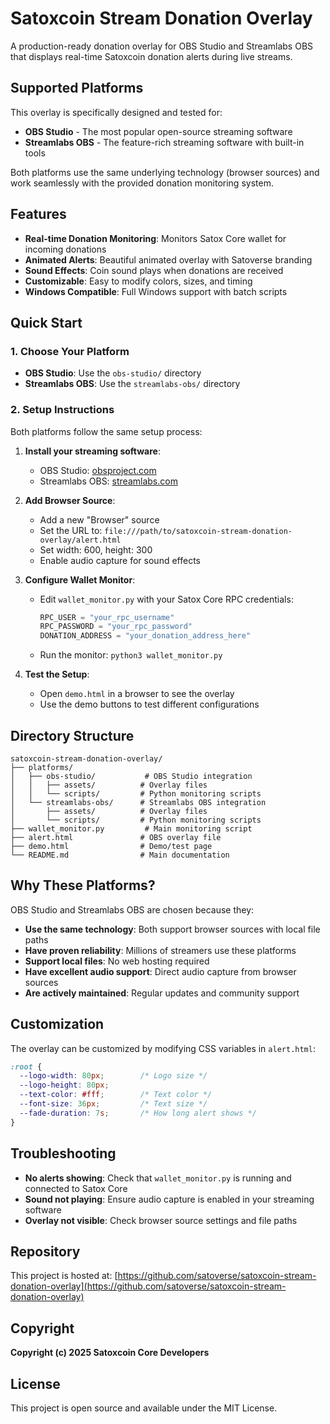 # Satoxcoin Stream Donation Overlay

A production-ready donation overlay for OBS Studio and Streamlabs OBS that displays real-time Satoxcoin donation alerts during live streams.

## Supported Platforms

This overlay is specifically designed and tested for:

- **OBS Studio** - The most popular open-source streaming software
- **Streamlabs OBS** - The feature-rich streaming software with built-in tools

Both platforms use the same underlying technology (browser sources) and work seamlessly with the provided donation monitoring system.

## Features

- **Real-time Donation Monitoring**: Monitors Satox Core wallet for incoming donations
- **Animated Alerts**: Beautiful animated overlay with Satoverse branding
- **Sound Effects**: Coin sound plays when donations are received
- **Customizable**: Easy to modify colors, sizes, and timing
- **Windows Compatible**: Full Windows support with batch scripts

## Quick Start

### 1. Choose Your Platform
- **OBS Studio**: Use the `obs-studio/` directory
- **Streamlabs OBS**: Use the `streamlabs-obs/` directory

### 2. Setup Instructions
Both platforms follow the same setup process:

1. **Install your streaming software**:
   - OBS Studio: [obsproject.com](https://obsproject.com/)
   - Streamlabs OBS: [streamlabs.com](https://streamlabs.com/)

2. **Add Browser Source**:
   - Add a new "Browser" source
   - Set the URL to: `file:///path/to/satoxcoin-stream-donation-overlay/alert.html`
   - Set width: 600, height: 300
   - Enable audio capture for sound effects

3. **Configure Wallet Monitor**:
   - Edit `wallet_monitor.py` with your Satox Core RPC credentials:
     ```python
     RPC_USER = "your_rpc_username"
     RPC_PASSWORD = "your_rpc_password"
     DONATION_ADDRESS = "your_donation_address_here"
     ```
   - Run the monitor: `python3 wallet_monitor.py`

4. **Test the Setup**:
   - Open `demo.html` in a browser to see the overlay
   - Use the demo buttons to test different configurations

## Directory Structure

```
satoxcoin-stream-donation-overlay/
├── platforms/
│   ├── obs-studio/           # OBS Studio integration
│   │   ├── assets/          # Overlay files
│   │   └── scripts/         # Python monitoring scripts
│   └── streamlabs-obs/      # Streamlabs OBS integration
│       ├── assets/          # Overlay files
│       └── scripts/         # Python monitoring scripts
├── wallet_monitor.py         # Main monitoring script
├── alert.html               # OBS overlay file
├── demo.html                # Demo/test page
└── README.md                # Main documentation
```

## Why These Platforms?

OBS Studio and Streamlabs OBS are chosen because they:

- **Use the same technology**: Both support browser sources with local file paths
- **Have proven reliability**: Millions of streamers use these platforms
- **Support local files**: No web hosting required
- **Have excellent audio support**: Direct audio capture from browser sources
- **Are actively maintained**: Regular updates and community support

## Customization

The overlay can be customized by modifying CSS variables in `alert.html`:

```css
:root {
  --logo-width: 80px;        /* Logo size */
  --logo-height: 80px;
  --text-color: #fff;        /* Text color */
  --font-size: 36px;         /* Text size */
  --fade-duration: 7s;       /* How long alert shows */
}
```

## Troubleshooting

- **No alerts showing**: Check that `wallet_monitor.py` is running and connected to Satox Core
- **Sound not playing**: Ensure audio capture is enabled in your streaming software
- **Overlay not visible**: Check browser source settings and file paths

## Repository

This project is hosted at: [https://github.com/satoverse/satoxcoin-stream-donation-overlay](https://github.com/satoverse/satoxcoin-stream-donation-overlay)

## Copyright

**Copyright (c) 2025 Satoxcoin Core Developers**

## License

This project is open source and available under the MIT License. 